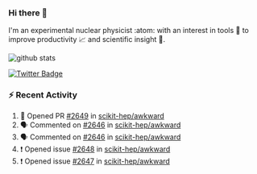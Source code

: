 ### Hi there 👋 

I'm an experimental nuclear physicist :atom: with an interest in tools :wrench: to improve productivity :chart_with_upwards_trend: and scientific insight :telescope:.

![github stats](https://github-readme-stats.vercel.app/api?username=agoose77&show_icons=true&hide_rank=true&hide_title=true&bg_color=30,e76445,904e95&text_color=efe3ec&icon_color=efe3ec)
<!--
**agoose77/agoose77** is a ✨ _special_ ✨ repository because its `README.md` (this file) appears on your GitHub profile.

Here are some ideas to get you started:

- 🔭 I’m currently working on ...
- 🌱 I’m currently learning ...
- 👯 I’m looking to collaborate on ...
- 🤔 I’m looking for help with ...
- 💬 Ask me about ...
- 📫 How to reach me: ...
- 😄 Pronouns: ...
- ⚡ Fun fact: ...
-->

[![Twitter Badge](https://img.shields.io/twitter/follow/agoose77?style=flat-square&logo=Twitter&logoColor=white&color=cornflowerblue)](https://twitter.com/agoose77)

### :zap: Recent Activity

<!--START_SECTION:activity-->
1. 💪 Opened PR [#2649](https://github.com/scikit-hep/awkward/pull/2649) in [scikit-hep/awkward](https://github.com/scikit-hep/awkward)
2. 🗣 Commented on [#2646](https://github.com/scikit-hep/awkward/pull/2646#issuecomment-1679376562) in [scikit-hep/awkward](https://github.com/scikit-hep/awkward)
3. 🗣 Commented on [#2646](https://github.com/scikit-hep/awkward/pull/2646#issuecomment-1679373432) in [scikit-hep/awkward](https://github.com/scikit-hep/awkward)
4. ❗ Opened issue [#2648](https://github.com/scikit-hep/awkward/issues/2648) in [scikit-hep/awkward](https://github.com/scikit-hep/awkward)
5. ❗ Opened issue [#2647](https://github.com/scikit-hep/awkward/issues/2647) in [scikit-hep/awkward](https://github.com/scikit-hep/awkward)
<!--END_SECTION:activity-->
